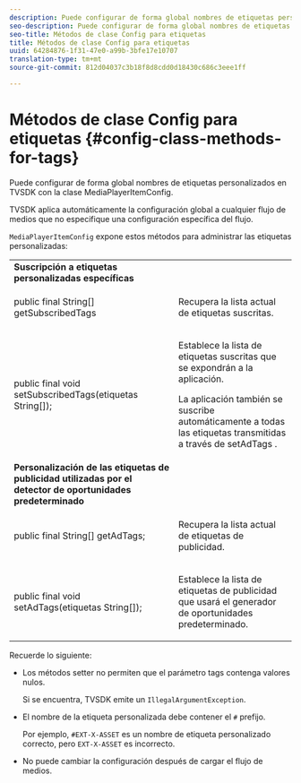 ```yaml
---
description: Puede configurar de forma global nombres de etiquetas personalizados en TVSDK con la clase MediaPlayerItemConfig.
seo-description: Puede configurar de forma global nombres de etiquetas personalizados en TVSDK con la clase MediaPlayerItemConfig.
seo-title: Métodos de clase Config para etiquetas
title: Métodos de clase Config para etiquetas
uuid: 64284876-1f31-47e0-a99b-3bfe17e10707
translation-type: tm+mt
source-git-commit: 812d04037c3b18f8d8cdd0d18430c686c3eee1ff

---
```



# Métodos de clase Config para etiquetas {#config-class-methods-for-tags}

Puede configurar de forma global nombres de etiquetas personalizados en TVSDK con la clase MediaPlayerItemConfig.

TVSDK aplica automáticamente la configuración global a cualquier flujo de medios que no especifique una configuración específica del flujo.

`MediaPlayerItemConfig` expone estos métodos para administrar las etiquetas personalizadas:

<table id="table_B37A6C75270D47BC99258F2884AD6905"> 
 <tbody> 
  <tr> 
   <td colname="col1"> <b>Suscripción a etiquetas personalizadas específicas</b> </td> 
   <td colname="col2"> </td> 
  </tr> 
  <tr> 
   <td colname="col1"> <span class="codeph"> public final String[] getSubscribedTags </span> </td> 
   <td colname="col2"> <p>Recupera la lista actual de etiquetas suscritas. </p> </td> 
  </tr> 
  <tr> 
   <td colname="col1"> <span class="codeph"> public final void setSubscribedTags(etiquetas String[]); </span> </td> 
   <td colname="col2"> <p>Establece la lista de etiquetas suscritas que se expondrán a la aplicación. </p> <p>La aplicación también se suscribe automáticamente a todas las etiquetas transmitidas a través de <span class="codeph"> setAdTags </span>. </p> </td> 
  </tr> 
  <tr> 
   <td colname="col1"> <b>Personalización de las etiquetas de publicidad utilizadas por el detector de oportunidades predeterminado</b> </td> 
   <td colname="col2"> </td> 
  </tr> 
  <tr> 
   <td colname="col1"> <span class="codeph"> public final String[] getAdTags; </span> </td> 
   <td colname="col2"> <p>Recupera la lista actual de etiquetas de publicidad. </p> </td> 
  </tr> 
  <tr> 
   <td colname="col1"> <span class="codeph"> public final void setAdTags(etiquetas String[]); </span> </td> 
   <td colname="col2"> <p>Establece la lista de etiquetas de publicidad que usará el generador de oportunidades predeterminado. </p> </td> 
  </tr> 
 </tbody> 
</table>

Recuerde lo siguiente:

* Los métodos setter no permiten que el parámetro tags contenga valores nulos.

   Si se encuentra, TVSDK emite un `IllegalArgumentException`.
* El nombre de la etiqueta personalizada debe contener el `#` prefijo.

   Por ejemplo, `#EXT-X-ASSET` es un nombre de etiqueta personalizado correcto, pero `EXT-X-ASSET` es incorrecto.

* No puede cambiar la configuración después de cargar el flujo de medios.
